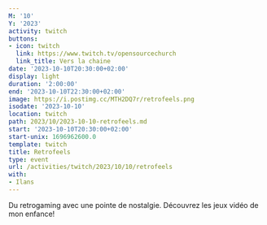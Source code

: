 ```yaml
---
M: '10'
Y: '2023'
activity: twitch
buttons:
- icon: twitch
  link: https://www.twitch.tv/opensourcechurch
  link_title: Vers la chaine
date: '2023-10-10T20:30:00+02:00'
display: light
duration: '2:00:00'
end: '2023-10-10T22:30:00+02:00'
image: https://i.postimg.cc/MTH2DQ7r/retrofeels.png
isodate: '2023-10-10'
location: twitch
path: 2023/10/2023-10-10-retrofeels.md
start: '2023-10-10T20:30:00+02:00'
start-unix: 1696962600.0
template: twitch
title: Retrofeels
type: event
url: /activities/twitch/2023/10/10/retrofeels
with:
- Ilans
---
```

Du retrogaming avec une pointe de nostalgie. Découvrez les jeux vidéo de mon enfance!